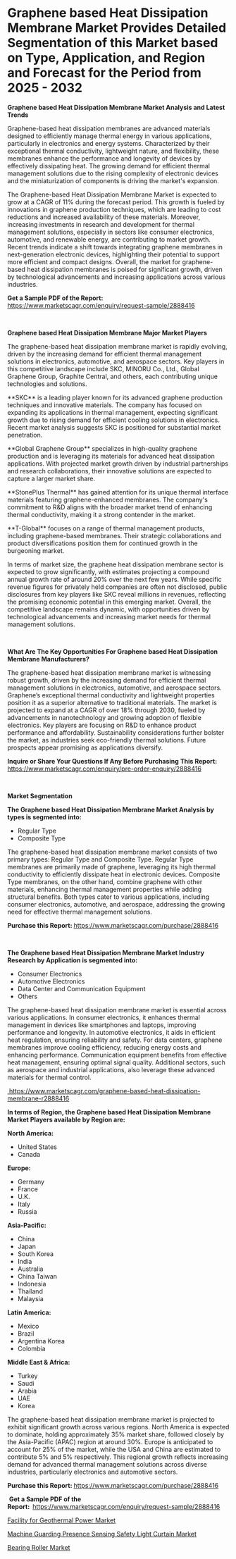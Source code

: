 <p><h1>Graphene based Heat Dissipation Membrane Market Provides Detailed Segmentation of this Market based on Type, Application, and Region and Forecast for the Period from 2025 - 2032</h1></p><p><strong>Graphene based Heat Dissipation Membrane Market Analysis and Latest Trends</strong></p>
<p><p>Graphene-based heat dissipation membranes are advanced materials designed to efficiently manage thermal energy in various applications, particularly in electronics and energy systems. Characterized by their exceptional thermal conductivity, lightweight nature, and flexibility, these membranes enhance the performance and longevity of devices by effectively dissipating heat. The growing demand for efficient thermal management solutions due to the rising complexity of electronic devices and the miniaturization of components is driving the market's expansion.</p><p>The Graphene-based Heat Dissipation Membrane Market is expected to grow at a CAGR of 11% during the forecast period. This growth is fueled by innovations in graphene production techniques, which are leading to cost reductions and increased availability of these materials. Moreover, increasing investments in research and development for thermal management solutions, especially in sectors like consumer electronics, automotive, and renewable energy, are contributing to market growth. Recent trends indicate a shift towards integrating graphene membranes in next-generation electronic devices, highlighting their potential to support more efficient and compact designs. Overall, the market for graphene-based heat dissipation membranes is poised for significant growth, driven by technological advancements and increasing applications across various industries.</p></p>
<p><strong>Get a Sample PDF of the Report:&nbsp;</strong> <a href="https://www.marketscagr.com/enquiry/request-sample/2888416?utm_campaign=2031&utm_medium=2&utm_source=Github&utm_content=ia&utm_term=14032025&utm_id=graphene-based-heat-dissipation-membrane">https://www.marketscagr.com/enquiry/request-sample/2888416</a></p>
<p>&nbsp;</p>
<p><strong>Graphene based Heat Dissipation Membrane Major Market Players</strong></p>
<p><p>The graphene-based heat dissipation membrane market is rapidly evolving, driven by the increasing demand for efficient thermal management solutions in electronics, automotive, and aerospace sectors. Key players in this competitive landscape include SKC, MINORU Co., Ltd., Global Graphene Group, Graphite Central, and others, each contributing unique technologies and solutions.</p><p>**SKC** is a leading player known for its advanced graphene production techniques and innovative materials. The company has focused on expanding its applications in thermal management, expecting significant growth due to rising demand for efficient cooling solutions in electronics. Recent market analysis suggests SKC is positioned for substantial market penetration.</p><p>**Global Graphene Group** specializes in high-quality graphene production and is leveraging its materials for advanced heat dissipation applications. With projected market growth driven by industrial partnerships and research collaborations, their innovative solutions are expected to capture a larger market share.</p><p>**StonePlus Thermal** has gained attention for its unique thermal interface materials featuring graphene-enhanced membranes. The company's commitment to R&D aligns with the broader market trend of enhancing thermal conductivity, making it a strong contender in the market.</p><p>**T-Global** focuses on a range of thermal management products, including graphene-based membranes. Their strategic collaborations and product diversifications position them for continued growth in the burgeoning market.</p><p>In terms of market size, the graphene heat dissipation membrane sector is expected to grow significantly, with estimates projecting a compound annual growth rate of around 20% over the next few years. While specific revenue figures for privately held companies are often not disclosed, public disclosures from key players like SKC reveal millions in revenues, reflecting the promising economic potential in this emerging market. Overall, the competitive landscape remains dynamic, with opportunities driven by technological advancements and increasing market needs for thermal management solutions.</p></p>
<p>&nbsp;</p>
<p><strong>What Are The Key Opportunities For Graphene based Heat Dissipation Membrane Manufacturers?</strong></p>
<p><p>The graphene-based heat dissipation membrane market is witnessing robust growth, driven by the increasing demand for efficient thermal management solutions in electronics, automotive, and aerospace sectors. Graphene’s exceptional thermal conductivity and lightweight properties position it as a superior alternative to traditional materials. The market is projected to expand at a CAGR of over 18% through 2030, fueled by advancements in nanotechnology and growing adoption of flexible electronics. Key players are focusing on R&D to enhance product performance and affordability. Sustainability considerations further bolster the market, as industries seek eco-friendly thermal solutions. Future prospects appear promising as applications diversify.</p></p>
<p><strong>Inquire or Share Your Questions If Any Before Purchasing This Report:</strong> <a href="https://www.marketscagr.com/enquiry/pre-order-enquiry/2888416?utm_campaign=2031&utm_medium=2&utm_source=Github&utm_content=ia&utm_term=14032025&utm_id=graphene-based-heat-dissipation-membrane">https://www.marketscagr.com/enquiry/pre-order-enquiry/2888416</a></p>
<p>&nbsp;</p>
<p><strong>Market Segmentation</strong></p>
<p><strong>The Graphene based Heat Dissipation Membrane Market Analysis by types is segmented into:</strong></p>
<p><ul><li>Regular Type</li><li>Composite Type</li></ul></p>
<p><p>The graphene-based heat dissipation membrane market consists of two primary types: Regular Type and Composite Type. Regular Type membranes are primarily made of graphene, leveraging its high thermal conductivity to efficiently dissipate heat in electronic devices. Composite Type membranes, on the other hand, combine graphene with other materials, enhancing thermal management properties while adding structural benefits. Both types cater to various applications, including consumer electronics, automotive, and aerospace, addressing the growing need for effective thermal management solutions.</p></p>
<p><strong>Purchase this Report:&nbsp;</strong><a href="https://www.marketscagr.com/purchase/2888416?utm_campaign=2031&utm_medium=2&utm_source=Github&utm_content=ia&utm_term=14032025&utm_id=graphene-based-heat-dissipation-membrane">https://www.marketscagr.com/purchase/2888416</a></p>
<p>&nbsp;</p>
<p><strong>The Graphene based Heat Dissipation Membrane Market Industry Research by Application is segmented into:</strong></p>
<p><ul><li>Consumer Electronics</li><li>Automotive Electronics</li><li>Data Center and Communication Equipment</li><li>Others</li></ul></p>
<p><p>The graphene-based heat dissipation membrane market is essential across various applications. In consumer electronics, it enhances thermal management in devices like smartphones and laptops, improving performance and longevity. In automotive electronics, it aids in efficient heat regulation, ensuring reliability and safety. For data centers, graphene membranes improve cooling efficiency, reducing energy costs and enhancing performance. Communication equipment benefits from effective heat management, ensuring optimal signal quality. Additional sectors, such as aerospace and industrial applications, also leverage these advanced materials for thermal control.</p></p>
<p><a href="https://www.marketscagr.com/graphene-based-heat-dissipation-membrane-r2888416?utm_campaign=2031&utm_medium=2&utm_source=Github&utm_content=ia&utm_term=14032025&utm_id=graphene-based-heat-dissipation-membrane">&nbsp;https://www.marketscagr.com/graphene-based-heat-dissipation-membrane-r2888416</a></p>
<p><strong>In terms of Region, the Graphene based Heat Dissipation Membrane Market Players available by Region are:</strong></p>
<p>
    <p> <strong> North America: </strong>
        <ul>
            <li>United States</li>
            <li>Canada</li>
        </ul>
        </p> 
    <p> <strong> Europe: </strong>
        <ul>
            <li>Germany</li>
            <li>France</li>
            <li>U.K.</li>
            <li>Italy</li>
            <li>Russia</li>
        </ul>
        </p> 
    <p> <strong> Asia-Pacific: </strong>
        <ul>
            <li>China</li>
            <li>Japan</li>
            <li>South Korea</li>
            <li>India</li>
            <li>Australia</li>
            <li>China Taiwan</li>
            <li>Indonesia</li>
            <li>Thailand</li>
            <li>Malaysia</li>
        </ul>
        </p> 
    <p> <strong> Latin America: </strong>
        <ul>
            <li>Mexico</li>
            <li>Brazil</li>
            <li>Argentina Korea</li>
            <li>Colombia</li>
        </ul>
        </p> 
    <p> <strong> Middle East & Africa: </strong>
        <ul>
            <li>Turkey</li>
            <li>Saudi</li>
            <li>Arabia</li>
            <li>UAE</li>
            <li>Korea</li>
        </ul>
    </p>
    </p>
<p><p>The graphene-based heat dissipation membrane market is projected to exhibit significant growth across various regions. North America is expected to dominate, holding approximately 35% market share, followed closely by the Asia-Pacific (APAC) region at around 30%. Europe is anticipated to account for 25% of the market, while the USA and China are estimated to contribute 5% and 5% respectively. This regional growth reflects increasing demand for advanced thermal management solutions across diverse industries, particularly electronics and automotive sectors.</p></p>
<p><strong>Purchase this Report: </strong><a href="https://www.marketscagr.com/purchase/2888416?utm_campaign=2031&utm_medium=2&utm_source=Github&utm_content=ia&utm_term=14032025&utm_id=graphene-based-heat-dissipation-membrane">https://www.marketscagr.com/purchase/2888416</a></p>
<p>&nbsp;<strong>Get a Sample PDF of the Report:&nbsp;&nbsp;</strong><a href="https://www.marketscagr.com/enquiry/request-sample/2888416?utm_campaign=2031&utm_medium=2&utm_source=Github&utm_content=ia&utm_term=14032025&utm_id=graphene-based-heat-dissipation-membrane">https://www.marketscagr.com/enquiry/request-sample/2888416</a></p>
<p><strong></strong></p>
<p><p><a href="https://github.com/wileonie19657/Market-Research-Report-List-1/blob/main/facility-for-geothermal-power-market.md?utm_campaign=2031&utm_medium=2&utm_source=Github&utm_content=ia&utm_term=14032025&utm_id=graphene-based-heat-dissipation-membrane">Facility for Geothermal Power Market</a></p><p><a href="https://github.com/yardemuongz5/Market-Research-Report-List-1/blob/main/machine-guarding-presence-sensing-safety-light-curtain-market.md?utm_campaign=2031&utm_medium=2&utm_source=Github&utm_content=ia&utm_term=14032025&utm_id=graphene-based-heat-dissipation-membrane">Machine Guarding Presence Sensing Safety Light Curtain Market</a></p><p><a href="https://github.com/PeterParrish5/Market-Research-Report-List-7/blob/main/bearing-roller-market.md?utm_campaign=2031&utm_medium=2&utm_source=Github&utm_content=ia&utm_term=14032025&utm_id=graphene-based-heat-dissipation-membrane">Bearing Roller Market</a></p></p>